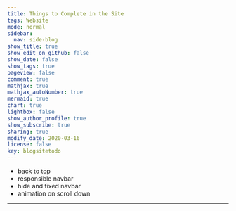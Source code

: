 ```yaml
---
title: Things to Complete in the Site
tags: Website
mode: normal
sidebar:
  nav: side-blog
show_title: true
show_edit_on_github: false
show_date: false
show_tags: true
pageview: false
comment: true
mathjax: true
mathjax_autoNumber: true
mermaid: true
chart: true
lightbox: false
show_author_profile: true
show_subscribe: true
sharing: true
modify_date: 2020-03-16
license: false
key: blogsitetodo
---
```


* back to top
* responsible navbar
* hide and fixed navbar
* animation on scroll down

<!--more-->

---